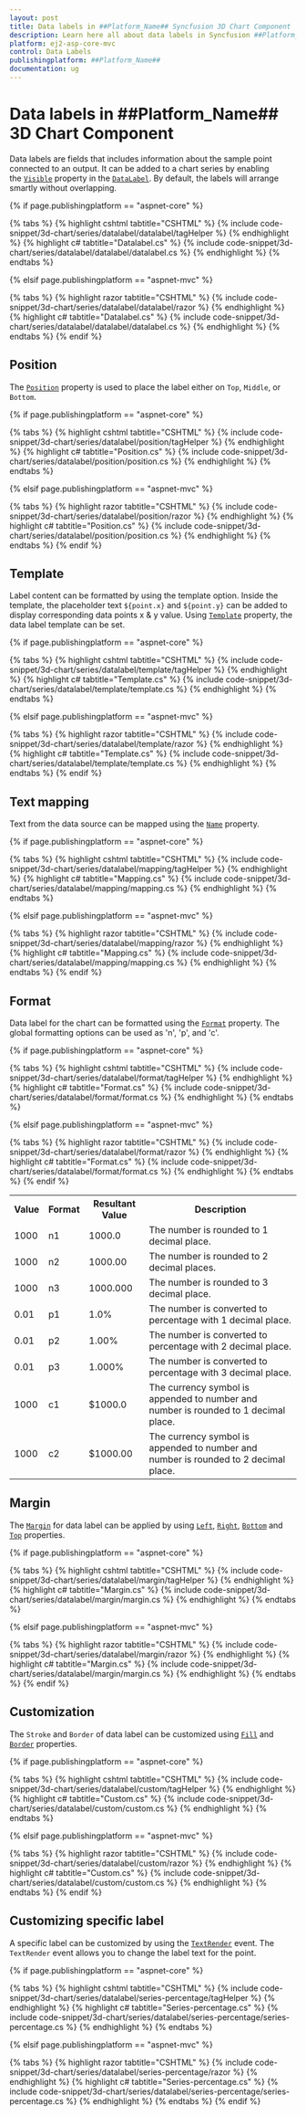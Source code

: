 ```yaml
---
layout: post
title: Data labels in ##Platform_Name## Syncfusion 3D Chart Component
description: Learn here all about data labels in Syncfusion ##Platform_Name## 3D Chart component of Syncfusion Essential JS 2 and more.
platform: ej2-asp-core-mvc
control: Data Labels
publishingplatform: ##Platform_Name##
documentation: ug
---
```



# Data labels in ##Platform_Name## 3D Chart Component

Data labels are fields that includes information about the sample point connected to an output. It can be added to a chart series by enabling the [`Visible`](https://help.syncfusion.com/cr/aspnetmvc-js2/Syncfusion.EJ2.Charts.Chart3DDataLabelSettings.html#Syncfusion_EJ2_Charts_Chart3DDataLabelSettings_Visible) property in the [`DataLabel`](https://help.syncfusion.com/cr/aspnetmvc-js2/Syncfusion.EJ2.Charts.Chart3DSeries.html#Syncfusion_EJ2_Charts_Chart3DSeries_DataLabel). By default, the labels will arrange smartly without overlapping.

{% if page.publishingplatform == "aspnet-core" %}

{% tabs %}
{% highlight cshtml tabtitle="CSHTML" %}
{% include code-snippet/3d-chart/series/datalabel/datalabel/tagHelper %}
{% endhighlight %}
{% highlight c# tabtitle="Datalabel.cs" %}
{% include code-snippet/3d-chart/series/datalabel/datalabel/datalabel.cs %}
{% endhighlight %}
{% endtabs %}

{% elsif page.publishingplatform == "aspnet-mvc" %}

{% tabs %}
{% highlight razor tabtitle="CSHTML" %}
{% include code-snippet/3d-chart/series/datalabel/datalabel/razor %}
{% endhighlight %}
{% highlight c# tabtitle="Datalabel.cs" %}
{% include code-snippet/3d-chart/series/datalabel/datalabel/datalabel.cs %}
{% endhighlight %}
{% endtabs %}
{% endif %}



## Position

The [`Position`](https://help.syncfusion.com/cr/aspnetmvc-js2/Syncfusion.EJ2.Charts.Chart3DDataLabelSettings.html#Syncfusion_EJ2_Charts_Chart3DDataLabelSettings_Position) property is used to place the label either on `Top`, `Middle`, or `Bottom`.

{% if page.publishingplatform == "aspnet-core" %}

{% tabs %}
{% highlight cshtml tabtitle="CSHTML" %}
{% include code-snippet/3d-chart/series/datalabel/position/tagHelper %}
{% endhighlight %}
{% highlight c# tabtitle="Position.cs" %}
{% include code-snippet/3d-chart/series/datalabel/position/position.cs %}
{% endhighlight %}
{% endtabs %}

{% elsif page.publishingplatform == "aspnet-mvc" %}

{% tabs %}
{% highlight razor tabtitle="CSHTML" %}
{% include code-snippet/3d-chart/series/datalabel/position/razor %}
{% endhighlight %}
{% highlight c# tabtitle="Position.cs" %}
{% include code-snippet/3d-chart/series/datalabel/position/position.cs %}
{% endhighlight %}
{% endtabs %}
{% endif %}



## Template

Label content can be formatted by using the template option. Inside the template, the placeholder text `${point.x}` and `${point.y}` can be added to display corresponding data points x & y value. Using [`Template`](https://help.syncfusion.com/cr/aspnetmvc-js2/Syncfusion.EJ2.Charts.Chart3DDataLabelSettings.html#Syncfusion_EJ2_Charts_Chart3DDataLabelSettings_Template) property, the data label template can be set.

{% if page.publishingplatform == "aspnet-core" %}

{% tabs %}
{% highlight cshtml tabtitle="CSHTML" %}
{% include code-snippet/3d-chart/series/datalabel/template/tagHelper %}
{% endhighlight %}
{% highlight c# tabtitle="Template.cs" %}
{% include code-snippet/3d-chart/series/datalabel/template/template.cs %}
{% endhighlight %}
{% endtabs %}

{% elsif page.publishingplatform == "aspnet-mvc" %}

{% tabs %}
{% highlight razor tabtitle="CSHTML" %}
{% include code-snippet/3d-chart/series/datalabel/template/razor %}
{% endhighlight %}
{% highlight c# tabtitle="Template.cs" %}
{% include code-snippet/3d-chart/series/datalabel/template/template.cs %}
{% endhighlight %}
{% endtabs %}
{% endif %}



## Text mapping

Text from the data source can be mapped using the [`Name`](https://help.syncfusion.com/cr/aspnetmvc-js2/Syncfusion.EJ2.Charts.Chart3DDataLabelSettings.html#Syncfusion_EJ2_Charts_Chart3DDataLabelSettings_Name) property.

{% if page.publishingplatform == "aspnet-core" %}

{% tabs %}
{% highlight cshtml tabtitle="CSHTML" %}
{% include code-snippet/3d-chart/series/datalabel/mapping/tagHelper %}
{% endhighlight %}
{% highlight c# tabtitle="Mapping.cs" %}
{% include code-snippet/3d-chart/series/datalabel/mapping/mapping.cs %}
{% endhighlight %}
{% endtabs %}

{% elsif page.publishingplatform == "aspnet-mvc" %}

{% tabs %}
{% highlight razor tabtitle="CSHTML" %}
{% include code-snippet/3d-chart/series/datalabel/mapping/razor %}
{% endhighlight %}
{% highlight c# tabtitle="Mapping.cs" %}
{% include code-snippet/3d-chart/series/datalabel/mapping/mapping.cs %}
{% endhighlight %}
{% endtabs %}
{% endif %}



## Format

Data label for the chart can be formatted using the [`Format`](https://help.syncfusion.com/cr/aspnetmvc-js2/Syncfusion.EJ2.Charts.Chart3DDataLabelSettings.html#Syncfusion_EJ2_Charts_Chart3DDataLabelSettings_Format) property. The global formatting options can be used as 'n', 'p', and 'c'.

{% if page.publishingplatform == "aspnet-core" %}

{% tabs %}
{% highlight cshtml tabtitle="CSHTML" %}
{% include code-snippet/3d-chart/series/datalabel/format/tagHelper %}
{% endhighlight %}
{% highlight c# tabtitle="Format.cs" %}
{% include code-snippet/3d-chart/series/datalabel/format/format.cs %}
{% endhighlight %}
{% endtabs %}

{% elsif page.publishingplatform == "aspnet-mvc" %}

{% tabs %}
{% highlight razor tabtitle="CSHTML" %}
{% include code-snippet/3d-chart/series/datalabel/format/razor %}
{% endhighlight %}
{% highlight c# tabtitle="Format.cs" %}
{% include code-snippet/3d-chart/series/datalabel/format/format.cs %}
{% endhighlight %}
{% endtabs %}
{% endif %}

<table>
  <tr>
    <th>Value</th>
    <th>Format</th>
    <th>Resultant Value</th>
    <th>Description</th>
  </tr>
  <tr>
    <td>1000</td>
    <td>n1</td>
    <td>1000.0</td>
    <td>The number is rounded to 1 decimal place.</td>
  </tr>
  <tr>
    <td>1000</td>
    <td>n2</td>
    <td>1000.00</td>
    <td>The number is rounded to 2 decimal places.</td>
  </tr>
   <tr>
    <td>1000</td>
    <td>n3</td>
    <td>1000.000</td>
    <td>The number is rounded to 3 decimal place.</td>
  </tr>
  <tr>
    <td>0.01</td>
    <td>p1</td>
    <td>1.0%</td>
    <td>The number is converted to percentage with 1 decimal place.</td>
  </tr>
  <tr>
    <td>0.01</td>
    <td>p2</td>
    <td>1.00%</td>
    <td>The number is converted to percentage with 2 decimal place.</td>
  </tr>
   <tr>
    <td>0.01</td>
    <td>p3</td>
    <td>1.000%</td>
    <td>The number is converted to percentage with 3 decimal place.</td>
  </tr>
  <tr>
    <td>1000</td>
    <td>c1</td>
    <td>$1000.0</td>
    <td>The currency symbol is appended to number and number is rounded to 1 decimal place.</td>
  </tr>
   <tr>
    <td>1000</td>
    <td>c2</td>
    <td>$1000.00</td>
    <td>The currency symbol is appended to number and number is rounded to 2 decimal place.</td>
  </tr>
</table>



## Margin

The [`Margin`](https://help.syncfusion.com/cr/aspnetmvc-js2/Syncfusion.EJ2.Charts.Chart3DDataLabelSettings.html#Syncfusion_EJ2_Charts_Chart3DDataLabelSettings_Margin) for data label can be applied by using [`Left`](https://help.syncfusion.com/cr/aspnetmvc-js2/Syncfusion.EJ2.Charts.Chart3DMargin.html#Syncfusion_EJ2_Charts_Chart3DMargin_Left), [`Right`](https://help.syncfusion.com/cr/aspnetmvc-js2/Syncfusion.EJ2.Charts.Chart3DMargin.html#Syncfusion_EJ2_Charts_Chart3DMargin_Right), [`Bottom`](https://help.syncfusion.com/cr/aspnetmvc-js2/Syncfusion.EJ2.Charts.Chart3DMargin.html#Syncfusion_EJ2_Charts_Chart3DMargin_Bottom) and [`Top`](https://help.syncfusion.com/cr/aspnetmvc-js2/Syncfusion.EJ2.Charts.Chart3DMargin.html#Syncfusion_EJ2_Charts_Chart3DMargin_Top) properties.

{% if page.publishingplatform == "aspnet-core" %}

{% tabs %}
{% highlight cshtml tabtitle="CSHTML" %}
{% include code-snippet/3d-chart/series/datalabel/margin/tagHelper %}
{% endhighlight %}
{% highlight c# tabtitle="Margin.cs" %}
{% include code-snippet/3d-chart/series/datalabel/margin/margin.cs %}
{% endhighlight %}
{% endtabs %}

{% elsif page.publishingplatform == "aspnet-mvc" %}

{% tabs %}
{% highlight razor tabtitle="CSHTML" %}
{% include code-snippet/3d-chart/series/datalabel/margin/razor %}
{% endhighlight %}
{% highlight c# tabtitle="Margin.cs" %}
{% include code-snippet/3d-chart/series/datalabel/margin/margin.cs %}
{% endhighlight %}
{% endtabs %}
{% endif %}



## Customization

The `Stroke` and `Border` of data label can be customized using [`Fill`](https://help.syncfusion.com/cr/aspnetmvc-js2/Syncfusion.EJ2.Charts.Chart3DDataLabelSettings.html#Syncfusion_EJ2_Charts_Chart3DDataLabelSettings_Fill) and [`Border`](https://help.syncfusion.com/cr/aspnetmvc-js2/Syncfusion.EJ2.Charts.Chart3DDataLabelSettings.html#Syncfusion_EJ2_Charts_Chart3DDataLabelSettings_Border) properties.

{% if page.publishingplatform == "aspnet-core" %}

{% tabs %}
{% highlight cshtml tabtitle="CSHTML" %}
{% include code-snippet/3d-chart/series/datalabel/custom/tagHelper %}
{% endhighlight %}
{% highlight c# tabtitle="Custom.cs" %}
{% include code-snippet/3d-chart/series/datalabel/custom/custom.cs %}
{% endhighlight %}
{% endtabs %}

{% elsif page.publishingplatform == "aspnet-mvc" %}

{% tabs %}
{% highlight razor tabtitle="CSHTML" %}
{% include code-snippet/3d-chart/series/datalabel/custom/razor %}
{% endhighlight %}
{% highlight c# tabtitle="Custom.cs" %}
{% include code-snippet/3d-chart/series/datalabel/custom/custom.cs %}
{% endhighlight %}
{% endtabs %}
{% endif %}



## Customizing specific label

A specific label can be customized by using the [`TextRender`](https://help.syncfusion.com/cr/aspnetmvc-js2/Syncfusion.EJ2.Charts.Chart3D.html#Syncfusion_EJ2_Charts_Chart3D_TextRender) event.  The `TextRender` event allows you to change the label text for the point.

{% if page.publishingplatform == "aspnet-core" %}

{% tabs %}
{% highlight cshtml tabtitle="CSHTML" %}
{% include code-snippet/3d-chart/series/datalabel/series-percentage/tagHelper %}
{% endhighlight %}
{% highlight c# tabtitle="Series-percentage.cs" %}
{% include code-snippet/3d-chart/series/datalabel/series-percentage/series-percentage.cs %}
{% endhighlight %}
{% endtabs %}

{% elsif page.publishingplatform == "aspnet-mvc" %}

{% tabs %}
{% highlight razor tabtitle="CSHTML" %}
{% include code-snippet/3d-chart/series/datalabel/series-percentage/razor %}
{% endhighlight %}
{% highlight c# tabtitle="Series-percentage.cs" %}
{% include code-snippet/3d-chart/series/datalabel/series-percentage/series-percentage.cs %}
{% endhighlight %}
{% endtabs %}
{% endif %}


